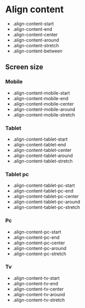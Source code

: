 # Align content

- .align-content-start
- .align-content-end
- .align-content-center
- .align-content-around
- .align-content-stretch
- .align-content-between

## Screen size

### Mobile

- .align-content-mobile-start
- .align-content-mobile-end
- .align-content-mobile-center
- .align-content-mobile-around
- .align-content-mobile-stretch

### Tablet

- .align-content-tablet-start
- .align-content-tablet-end
- .align-content-tablet-center
- .align-content-tablet-around
- .align-content-tablet-stretch

### Tablet pc

- .align-content-tablet-pc-start
- .align-content-tablet-pc-end
- .align-content-tablet-pc-center
- .align-content-tablet-pc-around
- .align-content-tablet-pc-stretch

### Pc

- .align-content-pc-start
- .align-content-pc-end
- .align-content-pc-center
- .align-content-pc-around
- .align-content-pc-stretch

### Tv

- .align-content-tv-start
- .align-content-tv-end
- .align-content-tv-center
- .align-content-tv-around
- .align-content-tv-stretch
